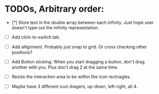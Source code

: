 # TODOs, Arbitrary order:
- [*] Store text in the double array between each infinity. Just hope user doesn't type out the infinity representation.

- [ ] Add click-to-switch tab.

- [ ] Add allignment. Probably just snap to grid. Or cross checking other positions?

- [ ] Add Button sticking. When you start dragging a button, don't drag another with you. Plus don't drag 2 at the same time.

- [ ] Resize the interaction area to be within the icon rectnagles.

- [ ] Maybe have 3 different icon dragers, up-down, left-right, all 4.

